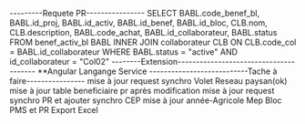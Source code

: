 ---------Requete PR----------------
SELECT BABL.code_benef_bl, BABL.id_proj, BABL.id_activ, BABL.id_benef, BABL.id_bloc, CLB.nom, CLB.description, BABL.code_achat, BABL.id_collaborateur, BABL.status 
FROM benef_activ_bl BABL
INNER JOIN collaborateur CLB ON CLB.code_col = BABL.id_collaborateur
WHERE BABL.status = "active" AND id_collaborateur = "Col02"
--------Extension---------------------------------------
**Angular Langange Service
---------------------------Tache à faire----------------
mise à jour request synchro Volet Reseau paysan(ok)
mise à jour table beneficiaire pr après modification
mise à jour request synchro PR et ajouter synchro CEP
mise à jour année-Agricole Mep Bloc PMS et PR
Export Excel